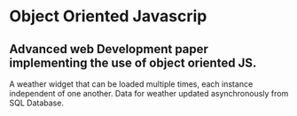 # Object Oriented Javascrip
## Advanced web Development paper implementing the use of object oriented JS.
A weather widget that can be loaded multiple times, each instance independent of one another. Data for weather updated asynchronously from SQL Database.
